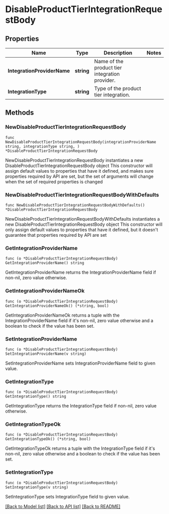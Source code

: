 # DisableProductTierIntegrationRequestBody

## Properties

Name | Type | Description | Notes
------------ | ------------- | ------------- | -------------
**IntegrationProviderName** | **string** | Name of the product tier integration provider. | 
**IntegrationType** | **string** | Type of the product tier integration. | 

## Methods

### NewDisableProductTierIntegrationRequestBody

`func NewDisableProductTierIntegrationRequestBody(integrationProviderName string, integrationType string, ) *DisableProductTierIntegrationRequestBody`

NewDisableProductTierIntegrationRequestBody instantiates a new DisableProductTierIntegrationRequestBody object
This constructor will assign default values to properties that have it defined,
and makes sure properties required by API are set, but the set of arguments
will change when the set of required properties is changed

### NewDisableProductTierIntegrationRequestBodyWithDefaults

`func NewDisableProductTierIntegrationRequestBodyWithDefaults() *DisableProductTierIntegrationRequestBody`

NewDisableProductTierIntegrationRequestBodyWithDefaults instantiates a new DisableProductTierIntegrationRequestBody object
This constructor will only assign default values to properties that have it defined,
but it doesn't guarantee that properties required by API are set

### GetIntegrationProviderName

`func (o *DisableProductTierIntegrationRequestBody) GetIntegrationProviderName() string`

GetIntegrationProviderName returns the IntegrationProviderName field if non-nil, zero value otherwise.

### GetIntegrationProviderNameOk

`func (o *DisableProductTierIntegrationRequestBody) GetIntegrationProviderNameOk() (*string, bool)`

GetIntegrationProviderNameOk returns a tuple with the IntegrationProviderName field if it's non-nil, zero value otherwise
and a boolean to check if the value has been set.

### SetIntegrationProviderName

`func (o *DisableProductTierIntegrationRequestBody) SetIntegrationProviderName(v string)`

SetIntegrationProviderName sets IntegrationProviderName field to given value.


### GetIntegrationType

`func (o *DisableProductTierIntegrationRequestBody) GetIntegrationType() string`

GetIntegrationType returns the IntegrationType field if non-nil, zero value otherwise.

### GetIntegrationTypeOk

`func (o *DisableProductTierIntegrationRequestBody) GetIntegrationTypeOk() (*string, bool)`

GetIntegrationTypeOk returns a tuple with the IntegrationType field if it's non-nil, zero value otherwise
and a boolean to check if the value has been set.

### SetIntegrationType

`func (o *DisableProductTierIntegrationRequestBody) SetIntegrationType(v string)`

SetIntegrationType sets IntegrationType field to given value.



[[Back to Model list]](../README.md#documentation-for-models) [[Back to API list]](../README.md#documentation-for-api-endpoints) [[Back to README]](../README.md)


